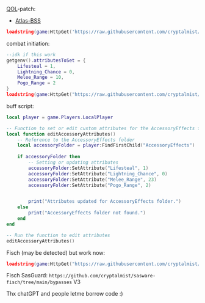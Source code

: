 [QOL](queue_on_load)-patch:

- [Atlas-BSS](https://discord.gg/KevBAZ3SE9)
```lua
loadstring(game:HttpGet('https://raw.githubusercontent.com/cryptalmist/Mist/refs/heads/main/QOL-patch/bss-atlas.lua'))()
```

combat initiation:
```lua
--idk if this work
getgenv().attributesToSet = {
    Lifesteal = 1,
    Lightning_Chance = 0,
    Melee_Range = 10,
    Pogo_Range = 2
}
loadstring(game:HttpGet("https://raw.githubusercontent.com/cryptalmist/Mist/refs/heads/main/Combat-Initiation.lua"))()
```
buff script:
```lua
local player = game.Players.LocalPlayer

-- Function to set or edit custom attributes for the AccessoryEffects folder
local function editAccessoryAttributes()
    -- Reference to the AccessoryEffects folder
    local accessoryFolder = player:FindFirstChild("AccessoryEffects")
    
    if accessoryFolder then
        -- Setting or updating attributes
        accessoryFolder:SetAttribute("Lifesteal", 1)
        accessoryFolder:SetAttribute("Lightning_Chance", 0)
        accessoryFolder:SetAttribute("Melee_Range", 23)
        accessoryFolder:SetAttribute("Pogo_Range", 2)


        print("Attributes updated for AccessoryEffects folder.")
    else
        print("AccessoryEffects folder not found.")
    end
end

-- Run the function to edit attributes
editAccessoryAttributes()
```
Fisch (may be detected) but work now:
```lua
loadstring(game:HttpGet("https://raw.githubusercontent.com/cryptalmist/Mist/refs/heads/main/Fisch.lua"))()
```
Fisch SasGuard: `https://github.com/cryptalmist/sasware-fisch/tree/main/bypasses` V3

Thx chatGPT and people letme borrow code :)
